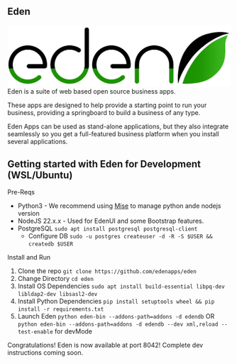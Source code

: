 Eden
----
![Eden Logo](eden/addons/base/static/img/logo-white.png)
Eden is a suite of web based open source business apps. 

These apps are designed to help provide a starting point to run your business, providing a springboard to build a business of any type.

Eden Apps can be used as stand-alone applications, but they also integrate seamlessly so you get
a full-featured business platform when you install several applications.

Getting started with Eden for Development (WSL/Ubuntu)
-------------------------

Pre-Reqs
* Python3 - We recommend using [Mise](https://github.com/jdx/mise?tab=readme-ov-file) to manage python ande nodejs version
* NodeJS 22.x.x - Used for EdenUI and some Bootstrap features.
* PostgreSQL ```sudo apt install postgresql postgresql-client```
   * Configure DB ```sudo -u postgres createuser -d -R -S $USER && createdb $USER```

Install and Run
1. Clone the repo ```git clone https://github.com/edenapps/eden```
2. Change Directory ```cd eden```
3. Install OS Dependencies ```sudo apt install build-essential libpq-dev libldap2-dev libsasl2-dev```
4. Install Python Dependencies ```pip install setuptools wheel && pip install -r requirements.txt```
5. Launch Eden ```python eden-bin --addons-path=addons -d edendb``` OR ```python eden-bin --addons-path=addons -d edendb --dev xml,reload --test-enable``` for devMode

Congratulations! Eden is now available at port 8042!
Complete dev instructions coming soon.
